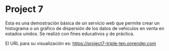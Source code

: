 # Project 7
Esta es una demostración básica de un servicio web que permite crear un histograma o un gráfico de dispersión de los datos de vehiculos en venta en estados unidos.
Se realizó con fines educativos y de práctica.

El URL para su visualización es: https://project7-triple-ten.onrender.com
